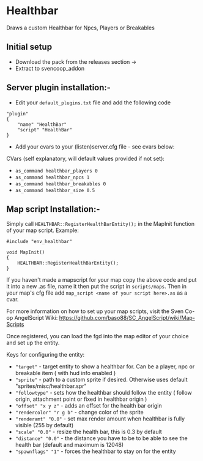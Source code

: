 # Healthbar
Draws a custom Healthbar for Npcs, Players or Breakables

## Initial setup
- Download the pack from the releases section ->
- Extract to svencoop_addon

## Server plugin installation:- 
- Edit your `default_plugins.txt` file and add the following code
```
"plugin"
{
	"name" "HealthBar"
	"script" "HealthBar"
}
```

- Add your cvars to your (listen)server.cfg file - see cvars below:

CVars (self explanatory, will default values provided if not set):

* `as_command healthbar_players 0`
* `as_command healthbar_npcs 1`
* `as_command healthbar_breakables 0`
* `as_command healthbar_size 0.5`


## Map script Installation:-

Simply call `HEALTHBAR::RegisterHealthBarEntity();` in the MapInit function of your map script. Example:

```
#include "env_healthbar"

void MapInit()
{
	HEALTHBAR::RegisterHealthBarEntity();
}
```
If you haven't made a mapscript for your map copy the above code and put it into a new .as file, name it then put the script in `scripts/maps`.
Then in your map's cfg file add `map_script <name of your script here>.as` as a cvar.

For more information on how to set up your map scripts, visit the Sven Co-op AngelScript Wiki:
https://github.com/baso88/SC_AngelScript/wiki/Map-Scripts

Once registered, you can load the fgd into the map editor of your choice and set up the entity.

Keys for configuring the entity:
* `"target"`              - target entity to show a healthbar for. Can be a player, npc or breakable item ( with hud info enabled )
* `"sprite"`              - path to a custom sprite if desired. Otherwise uses default "sprites/misc/healthbar.spr"
* `"followtype"`	  - sets how the healthbar should follow the entity ( follow origin, attachment point or fixed in healthbar origin )
* `"offset" "x y z"`      - adds an offset for the health bar origin
* `"rendercolor" "r g b"` - change color of the sprite
* `"renderamt" "0.0"`     - set max render amount when healthbar is fully visible (255 by default)
* `"scale" "0.0"`         - resize the health bar, this is 0.3 by default
* `"distance" "0.0"`      - the distance you have to be to be able to see the health bar (default and maximum is 12048)
* `"spawnflags" "1"`      - forces the healthbar to stay on for the entity
